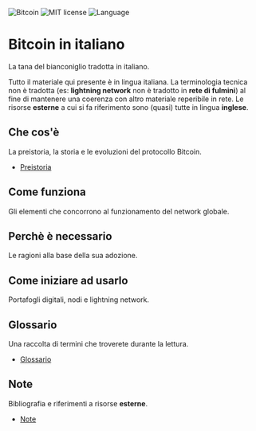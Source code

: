 ![Bitcoin](https://img.shields.io/badge/bitcoin-btc-orange) ![MIT license](https://img.shields.io/badge/license-MIT-blue) ![Language](https://img.shields.io/badge/language-ITA-green)

# Bitcoin in italiano
La tana del bianconiglio tradotta in italiano.

Tutto il materiale qui presente è in lingua italiana. La terminologia tecnica non è tradotta (es: __lightning network__ non è tradotto in __rete di fulmini__) al fine di mantenere una coerenza con altro materiale reperibile in rete. Le risorse __esterne__ a cui si fa riferimento sono (quasi) tutte in lingua __inglese__. 

## Che cos'è
La preistoria, la storia e le evoluzioni del protocollo Bitcoin.

* [Preistoria](preistoria.md "Cronologia di eventi storici prima che bitcoin fosse rilasciato al pubblico.")

## Come funziona
Gli elementi che concorrono al funzionamento del network globale.

## Perchè è necessario 
Le ragioni alla base della sua adozione.

## Come iniziare ad usarlo
Portafogli digitali, nodi e lightning network.

## Glossario
Una raccolta di termini che troverete durante la lettura.

* [Glossario](glossario.md "Una raccolta di termini che troverete durante la lettura.")

## Note
Bibliografia e riferimenti a risorse __esterne__.

* [Note](note.md "Bibliografia e riferimenti a risorse esterne.")
